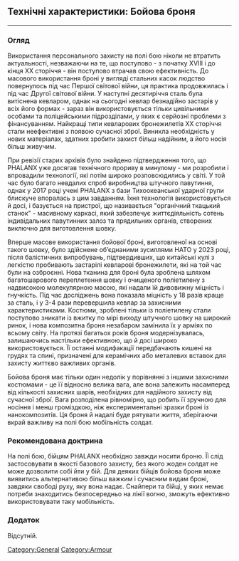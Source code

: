 ## Технічні характеристики: Бойова броня

------------------------------------------------------------------------

### Огляд

Використання персонального захисту на полі бою ніколи не втратить
актуальності, незважаючи на те, що поступово - з початку XVIII і до
кінця XX сторіччя - він поступово втрачав свою ефективність. До масового
використання броні у вигляді стальних касок людство повернулось під час
Першої світової війни, ця практика продовжилась і під час Другої
світової війни. У наступні десятиріччя сталь була витіснена кевларом,
однак на сьогодні кевлар безнадійно застарів у всіх його формах - зараз
він використовується тільки цивільними особами та поліцейськими
підрозділами, у яких є серйозні проблеми з фінансуванням. Найкращі типи
кевларових бронежилетів XX сторіччя стали неефективні з появою сучасної
зброї. Виникла необхідність у нових матеріалах, здатних зробити захист
більш надійним, а його носія більш живучим.

При ревізії старих архівів було знайдено підтвердження того, що PHALANX
уже досягав технічного прориву в минулому - ми розробили і впровадили
технології, які потім широко розповсюдились у світі. У той час було
багато невдалих спроб виробництва штучного павутиння, однак у 2017 році
учені PHALANX з бази Тихоокеанської ударної групи блискуче впоралась з
цим завданням. Їхня технологія використовується й досі, і базується на
пристрої, що називається "органічний ткацький станок" - масивному
каркасі, який забезпечує життєдіяльність сотень індивідальних павутинних
залоз та прядильних органів, створених виключно для виготовлення шовку.

Вперше масове використання бойової броні, виготовленої на основі такого
шовку, було здійснене об’єднаними зусиллями НАТО у 2023 році, після
балістичних випробувань, підтвердивших, що китайські кулі з легкістю
пробивають застарілі кевларові бронежилети, які на той час були на
озброєнні. Нова тканина для броні була зроблена шляхом багатошарового
переплетення шовку і очищеного поліетилену з надвисокою молекулярною
масою, які надали їй дивовижну міцність і гнучкість. Під час досліджень
вона показала міцність у 18 разів краще за сталь, і у 3-4 рази
перевершила кевлар за захисними характеристиками. Костюми, зроблені
тільки із поліетилену стали поступово зникати із вжитку по мірі виходу
штучного шовку на широкий ринок, і нова композитна броня незабаром
замінила їх у арміях по всьому світу. На протязі багатьох років броня
модернізувалась, залишаючись настільки ефективною, що й досі широко
використовується. Її останні модифакації передбачають кишені на грудях
та спині, призначені для керамічних або металевих вставок для захисту
життєво важливих органів.

Бойова броня має тільки один недолік у порівнянні з іншими захисними
костюмами - це її відносно велика вага, але вона залежить насамперед від
кількості захисних шарів, необхідних для надійного захисту від сучасної
зброї. Вага розподілена рівномірно, що робить її зручною для носіння і
менш громіздкою, ніж експериментальні зразки броні із нанокомпозитів. Ця
броня й надалі буде рятувати життя, зберігаючи вкрай важливу на полі бою
мобільність солдат.

### Рекомендована доктрина

На полі бою, бійцям PHALANX необхідно завжди носити броню. Її слід
застосовувати в якості базового захисту, без якого жоден солдат не може
дозволити собі йти у бій. Для деяких бійців бойова броня може виявитись
альтернативою більш важким і сучасним видам броні, завдяки свободі руху,
яку вона надає. Снайпери та бійці, у яких немає потреби знаходитись
безпосередньо на лінії вогню, зможуть ефективно використовувати таку
мобільність.

### Додаток

Відсутній.

[Category:General](Category:General "wikilink")
[Category:Armour](Category:Armour "wikilink")